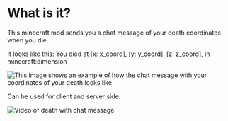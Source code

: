 # What is it?
This minecraft mod sends you a chat message of your death coordinates when you die.

It looks like this:
You died at [x: x_coord], [y: y_coord], [z: z_coord], in minecraft:dimension

![This image shows an example of how the chat message with your coordinates of your death looks like](https://cdn.modrinth.com/data/cached_images/a0a9ea7cd5a494a5d9629a3b5e6d19762da9c513.png)

Can be used for client and server side.

![Video of death with chat message](https://cdn.modrinth.com/data/cached_images/bb1a182df01d82811bd2276fd0dedf4154b7b883.gif)
